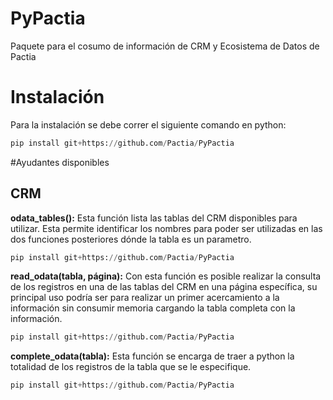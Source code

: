 # PyPactia
Paquete para el cosumo de información de CRM y Ecosistema de Datos de Pactia

# Instalación
Para la instalación se debe correr el siguiente comando en python:
```python
pip install git+https://github.com/Pactia/PyPactia
```
#Ayudantes disponibles
## CRM
**odata_tables():** Esta función lista las tablas del CRM disponibles para utilizar. Esta permite identificar los nombres para poder ser utilizadas en las dos funciones posteriores dónde la tabla es un parametro. 

```python
pip install git+https://github.com/Pactia/PyPactia
```

**read_odata(tabla, página):** Con esta función es posible realizar la consulta de los registros en una de las tablas del CRM en una página específica, su principal uso podría ser para realizar un primer acercamiento a la información sin consumir memoria cargando la tabla completa con la información.

```python
pip install git+https://github.com/Pactia/PyPactia
```

**complete_odata(tabla):** Esta función se encarga de traer a python la totalidad de los registros de la tabla que se le especifique.

```python
pip install git+https://github.com/Pactia/PyPactia
```
